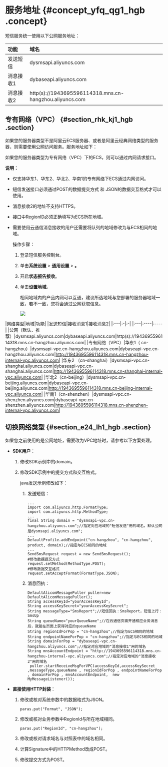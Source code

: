 # 服务地址 {#concept_yfq_qg1_hgb .concept}

短信服务统一使用以下公网服务地址：

|功能|域名|
|:-|:-|
|发送短信|dysmsapi.aliyuncs.com|
|消息接收1|dybaseapi.aliyuncs.com|
|消息接收2|http\(s\)://1943695596114318.mns.cn-hangzhou.aliyuncs.com|

## 专有网络（VPC） {#section_rhk_kj1_hgb .section}

如果您的服务器类型不是阿里云ECS服务器、或者是阿里云经典网络类型的服务器，则需要使用公网访问服务。服务地址如下：

如果您的服务器类型为专有网络（VPC）下的ECS，则可以通过内网请求接口。

**说明：** 

-   仅支持华东1、华东2、华北2、华南1的专有网络下ECS通过内网访问。
-   短信发送接口必须通过POST的数据提交方式 和 JSON的数据交互格式才可以使用。
-   消息接收2的地址不支持HTTPS。
-   接口中RegionID必须正确填写为ECS所在地域。
-   需要使用云通信消息接收的用户还需要将队列的地域修改为与ECS相同的地域。

    操作步骤：

    1.  登录短信服务控制台。
    2.  单击**系统设置** \> **通用设置** \> **。**
    3.  开启**状态报告接收**。
    4.  单击**设置地域**。

        相同地域内的产品内网可以互通，建议所选地域与您部署的服务器地域一致，若不一致，您将会通过公网获取信息。

        ![](http://static-aliyun-doc.oss-cn-hangzhou.aliyuncs.com/assets/img/84974/154753908135586_zh-CN.png)


|网络类型|地域|功能|
|发送短信|接收消息1|接收消息2|
|:---|:-|:-|
|:---|:----|:----|
|公网（默认、推荐）|dysmsapi.aliyuncs.com|dybaseapi.aliyuncs.com|http\(s\)://1943695596114318.mns.cn-hangzhou.aliyuncs.com|
|专有网络（VPC）|华东1（ cn-hangzhou）|dysmsapi-vpc.cn-hangzhou.aliyuncs.com|dybaseapi-vpc.cn-hangzhou.aliyuncs.com|http://1943695596114318.mns.cn-hangzhou-internal-vpc.aliyuncs.com|
|华东2 （cn-shanghai）|dysmsapi-vpc.cn-shanghai.aliyuncs.com|dybaseapi-vpc.cn-shanghai.aliyuncs.com|http://1943695596114318.mns.cn-shanghai-internal-vpc.aliyuncs.com|
|华北2（cn-beijing）|dysmsapi-vpc.cn-beijing.aliyuncs.com|dybaseapi-vpc.cn-beijing.aliyuncs.com|http://1943695596114318.mns.cn-beijing-internal-vpc.aliyuncs.com|
|华南1（cn-shenzhen）|dysmsapi-vpc.cn-shenzhen.aliyuncs.com|dybaseapi-vpc.cn-shenzhen.aliyuncs.com|http://1943695596114318.mns.cn-shenzhen-internal-vpc.aliyuncs.com|

## 切换网络类型 {#section_e24_lh1_hgb .section}

如果您之前使用的是公网地址，需要改为VPC地址时，请参考以下方案处理。

-   **SDK用户**：
    1.  修改SDK示例中的domain。
    2.  修改SDK示例中的提交方式和交互格式。

        java发送示例修改如下：

        1.  发送短信：

            ```
            ...
            import com.aliyuncs.http.FormatType;
            import com.aliyuncs.http.MethodType;
            ...
            final String domain = "dysmsapi-vpc.cn-hangzhou.aliyuncs.com";//指定对应地域的"短信发送"用的域名，默认公网是dysmsapi.aliyuncs.com"; 
            ...
            DefaultProfile.addEndpoint("cn-hangzhou", "cn-hangzhou", product, domain);//指定与ECS相同的地域
            ...
            SendSmsRequest request = new SendSmsRequest();
            #修改数据提交方式
            request.setMethod(MethodType.POST);
            #修改数据交互格式
            request.setAcceptFormat(FormatType.JSON);
            ```

        2.  消息回执：

            ```
            DefaultAlicomMessagePuller puller=new DefaultAlicomMessagePuller();
            String accessKeyId="yourAccessKeyId";
            String accessKeySecret="yourAccessKeySecret";
            String messageType="SmsReport";//短信回执：SmsReport，短信上行：SmsUp
            String queueName="yourQueueName";//在云通信页面开通相应业务消息后，就能在页面上获得对应的queueName
            String regionIdForPop = "cn-hangzhou";//指定与ECS相同的地域
            String endpointNameForPop = "cn-hangzhou";//指定与ECS相同的地域
            String domainForPop = "dybaseapi-vpc.cn-hangzhou.aliyuncs.com";//指定对应地域的"消息接收1"用的域名
            String mnsAccountEndpoint = "http://1943695596114318.mns.cn-hangzhou-internal-vpc.aliyuncs.com";//指定对应地域的"消息接收2"用的域名
             puller.startReceiveMsgForVPC(accessKeyId,accessKeySecret ,messageType,queueName , regionIdForPop , endpointNameForPop , domainForPop , mnsAccountEndpoint,  new MyMessageListener());
            ```

-   **直接使用HTTP封装**：
    1.  修改或核对系统参数中的数据格式为JSON。

        ```
        paras.put("Format", "JSON");
        ```

    2.  修改或核对业务参数中RegionId与所在地域相同。

        ```
        paras.put("RegionId", "cn-hangzhou");
        ```

    3.  修改或核对请求域名与对照表中的域名相同。
    4.  计算Signature中的HTTPMethod改成POST。
    5.  修改提交方式为POST。

